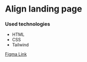 # Align landing page
### Used technologies
- HTML
- CSS
- Tailwind


[Figma Link](https://www.figma.com/file/mAwIe1uu6wROpjULFRgwBp/Align?node-id=1%3A2)